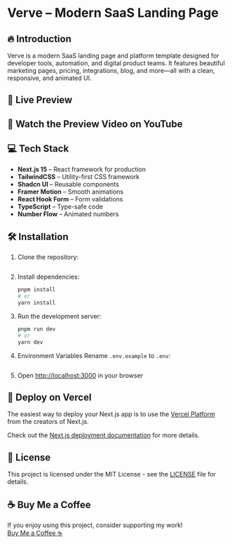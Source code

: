 # Verve – Modern SaaS Landing Page

## 🔥 Introduction

Verve is a modern SaaS landing page and platform template designed for developer tools, automation, and digital product teams. It features beautiful marketing pages, pricing, integrations, blog, and more—all with a clean, responsive, and animated UI.

## 🔗 Live Preview

## 🎥 Watch the Preview Video on YouTube

## 💻 Tech Stack

- **Next.js 15** – React framework for production
- **TailwindCSS** – Utility-first CSS framework
- **Shadcn UI** – Reusable components
- **Framer Motion** – Smooth animations
- **React Hook Form** – Form validations
- **TypeScript** – Type-safe code
- **Number Flow** – Animated numbers

## 🛠️ Installation

1. Clone the repository:

   ```bash

   ```

2. Install dependencies:

   ```bash
   pnpm install
   # or
   yarn install
   ```

3. Run the development server:

   ```bash
   pnpm run dev
   # or
   yarn dev
   ```

4. Environment Variables
   Rename `.env.example` to `.env`:

```env

```

5. Open [http://localhost:3000](http://localhost:3000) in your browser

## 🚀 Deploy on Vercel

The easiest way to deploy your Next.js app is to use the [Vercel Platform](https://vercel.com/new) from the creators of Next.js.

Check out the [Next.js deployment documentation](https://nextjs.org/docs/deployment) for more details.

## 📜 License

This project is licensed under the MIT License - see the [LICENSE](LICENSE) file for details.

## ☕ Buy Me a Coffee

If you enjoy using this project, consider supporting my work!  
[Buy Me a Coffee ☕](https://buymeacoffee.com/shreyas29)
